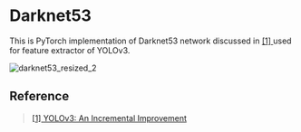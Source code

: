 # Darknet53

This is PyTorch implementation of Darknet53 network discussed in [ [1] ](https://pjreddie.com/media/files/papers/YOLOv3.pdf) used for feature extractor of YOLOv3.

![darknet53_resized_2](https://user-images.githubusercontent.com/35001605/53087467-9844ab80-354a-11e9-86e2-2af9f7213927.png)


## Reference
>[ [1] YOLOv3: An Incremental Improvement ](https://pjreddie.com/media/files/papers/YOLOv3.pdf)
